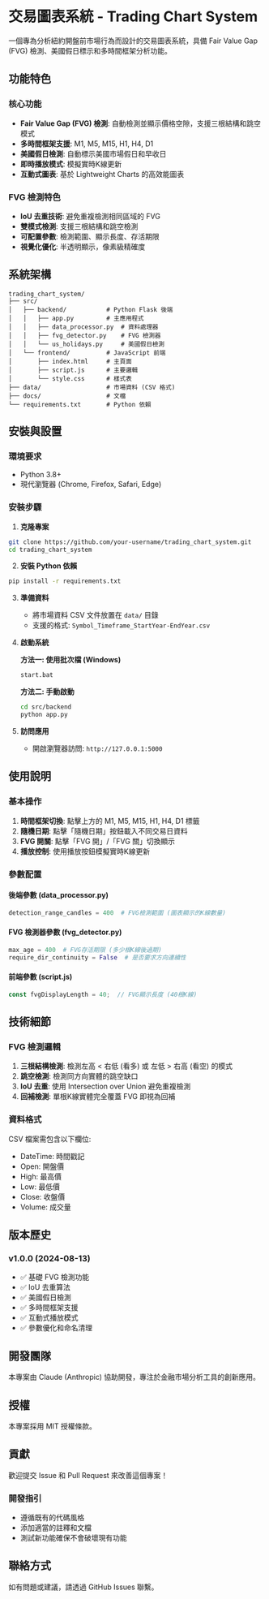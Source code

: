 # 交易圖表系統 - Trading Chart System

一個專為分析紐約開盤前市場行為而設計的交易圖表系統，具備 Fair Value Gap (FVG) 檢測、美國假日標示和多時間框架分析功能。

## 功能特色

### 核心功能
- **Fair Value Gap (FVG) 檢測**: 自動檢測並顯示價格空隙，支援三根結構和跳空模式
- **多時間框架支援**: M1, M5, M15, H1, H4, D1
- **美國假日檢測**: 自動標示美國市場假日和早收日
- **即時播放模式**: 模擬實時K線更新
- **互動式圖表**: 基於 Lightweight Charts 的高效能圖表

### FVG 檢測特色
- **IoU 去重技術**: 避免重複檢測相同區域的 FVG
- **雙模式檢測**: 支援三根結構和跳空檢測
- **可配置參數**: 檢測範圍、顯示長度、存活期限
- **視覺化優化**: 半透明顯示，像素級精確度

## 系統架構

```
trading_chart_system/
├── src/
│   ├── backend/           # Python Flask 後端
│   │   ├── app.py         # 主應用程式
│   │   ├── data_processor.py  # 資料處理器
│   │   ├── fvg_detector.py    # FVG 檢測器
│   │   └── us_holidays.py     # 美國假日檢測
│   └── frontend/          # JavaScript 前端
│       ├── index.html     # 主頁面
│       ├── script.js      # 主要邏輯
│       └── style.css      # 樣式表
├── data/                  # 市場資料 (CSV 格式)
├── docs/                  # 文檔
└── requirements.txt       # Python 依賴
```

## 安裝與設置

### 環境要求
- Python 3.8+
- 現代瀏覽器 (Chrome, Firefox, Safari, Edge)

### 安裝步驟

1. **克隆專案**
```bash
git clone https://github.com/your-username/trading_chart_system.git
cd trading_chart_system
```

2. **安裝 Python 依賴**
```bash
pip install -r requirements.txt
```

3. **準備資料**
   - 將市場資料 CSV 文件放置在 `data/` 目錄
   - 支援的格式: `Symbol_Timeframe_StartYear-EndYear.csv`

4. **啟動系統**

   **方法一: 使用批次檔 (Windows)**
   ```bash
   start.bat
   ```

   **方法二: 手動啟動**
   ```bash
   cd src/backend
   python app.py
   ```

5. **訪問應用**
   - 開啟瀏覽器訪問: `http://127.0.0.1:5000`

## 使用說明

### 基本操作
1. **時間框架切換**: 點擊上方的 M1, M5, M15, H1, H4, D1 標籤
2. **隨機日期**: 點擊「隨機日期」按鈕載入不同交易日資料
3. **FVG 開關**: 點擊「FVG 開」/「FVG 關」切換顯示
4. **播放控制**: 使用播放按鈕模擬實時K線更新

### 參數配置

#### 後端參數 (data_processor.py)
```python
detection_range_candles = 400  # FVG檢測範圍 (圖表顯示的K線數量)
```

#### FVG 檢測器參數 (fvg_detector.py)
```python
max_age = 400  # FVG存活期限 (多少根K線後過期)
require_dir_continuity = False  # 是否要求方向連續性
```

#### 前端參數 (script.js)
```javascript
const fvgDisplayLength = 40;  // FVG顯示長度 (40根K線)
```

## 技術細節

### FVG 檢測邏輯
1. **三根結構檢測**: 檢測左高 < 右低 (看多) 或 左低 > 右高 (看空) 的模式
2. **跳空檢測**: 檢測同方向實體的跳空缺口
3. **IoU 去重**: 使用 Intersection over Union 避免重複檢測
4. **回補檢測**: 單根K線實體完全覆蓋 FVG 即視為回補

### 資料格式
CSV 檔案需包含以下欄位:
- DateTime: 時間戳記
- Open: 開盤價
- High: 最高價  
- Low: 最低價
- Close: 收盤價
- Volume: 成交量

## 版本歷史

### v1.0.0 (2024-08-13)
- ✅ 基礎 FVG 檢測功能
- ✅ IoU 去重算法
- ✅ 美國假日檢測
- ✅ 多時間框架支援
- ✅ 互動式播放模式
- ✅ 參數優化和命名清理

## 開發團隊

本專案由 Claude (Anthropic) 協助開發，專注於金融市場分析工具的創新應用。

## 授權

本專案採用 MIT 授權條款。

## 貢獻

歡迎提交 Issue 和 Pull Request 來改善這個專案！

### 開發指引
- 遵循既有的代碼風格
- 添加適當的註釋和文檔
- 測試新功能確保不會破壞現有功能

## 聯絡方式

如有問題或建議，請透過 GitHub Issues 聯繫。